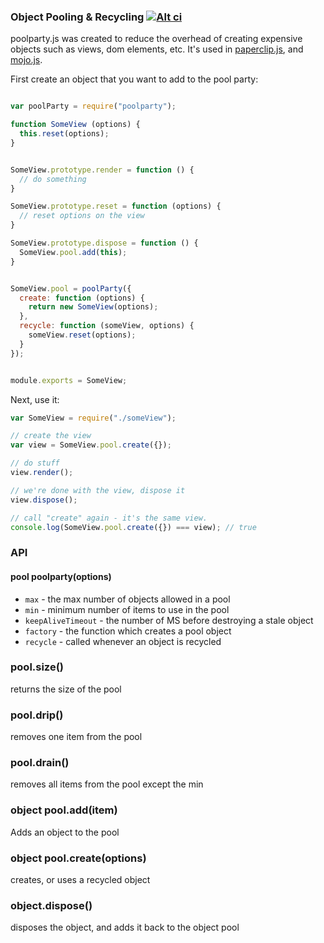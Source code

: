 ### Object Pooling & Recycling [![Alt ci](https://travis-ci.org/classdojo/poolparty.js.png)](https://travis-ci.org/classdojo/poolparty.js)

poolparty.js was created to reduce the overhead of creating expensive objects such as views, dom elements, etc. It's used in [paperclip.js](/classdojo/paperclip.js), and [mojo.js](/classdojo/mojo.js).


First create an object that you want to add to the pool party:

```javascript

var poolParty = require("poolparty");

function SomeView (options) {
  this.reset(options);
}


SomeView.prototype.render = function () {
  // do something
}

SomeView.prototype.reset = function (options) {
  // reset options on the view
}

SomeView.prototype.dispose = function () {
  SomeView.pool.add(this);
}


SomeView.pool = poolParty({
  create: function (options) {
    return new SomeView(options);
  },
  recycle: function (someView, options) {
    someView.reset(options);
  }
});


module.exports = SomeView;
```

Next, use it:

```javascript
var SomeView = require("./someView");

// create the view
var view = SomeView.pool.create({});

// do stuff
view.render();

// we're done with the view, dispose it
view.dispose();

// call "create" again - it's the same view.
console.log(SomeView.pool.create({}) === view); // true
```


### API

#### pool poolparty(options)

- `max` - the max number of objects allowed in a pool
- `min` - minimum number of items to use in the pool
- `keepAliveTimeout` - the number of MS before destroying a stale object
- `factory` - the function which creates a pool object
- `recycle` - called whenever an object is recycled


### pool.size()

returns the size of the pool

### pool.drip()

removes one item from the pool

### pool.drain()

removes all items from the pool except the min

### object pool.add(item)

Adds an object to the pool

### object pool.create(options)

creates, or uses a recycled object


### object.dispose()

disposes the object, and adds it back to the object pool



